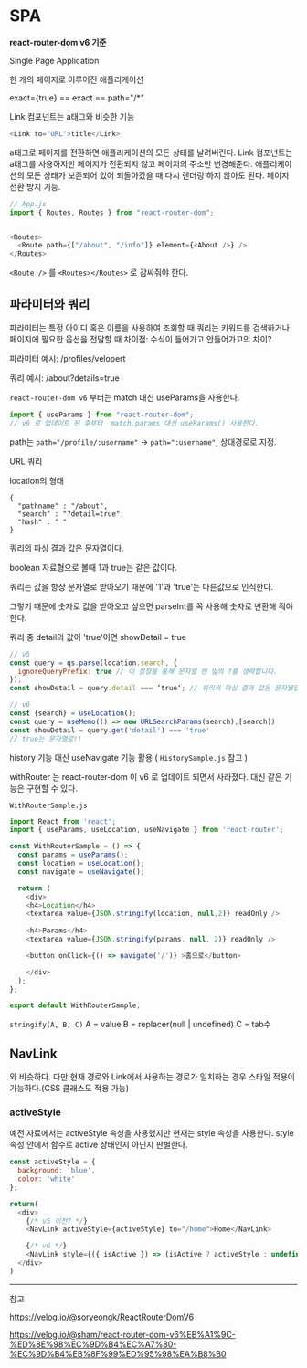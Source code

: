 # SPA

**react-router-dom v6 기준**

Single Page Application

한 개의 페이지로 이루어진 애플리케이션

exact={true} == exact == path="/*"


Link 컴포넌트는 a태그와 비슷한 기능

```javascript
<Link to="URL">title</Link>
```

a태그로 페이지를 전환하면 애플리케이션의 모든 상태를 날려버린다.
Link 컴포넌트는 a태그를 사용하지만 페이지가 전환되지 않고 페이지의 주소만 변경해준다.
애플리케이션의 모든 상태가 보존되어 있어 되돌아갔을 때 다시 렌더링 하지 않아도 된다. 페이지 전환 방지 기능.


```javascript
// App.js
import { Routes, Routes } from "react-router-dom";


<Routes>
  <Route path={["/about", "/info"]} element={<About />} />
</Routes>
```
`<Route />` 를 `<Routes></Routes>` 로 감싸줘야 한다.

## 파라미터와 쿼리

파라미터는 특정 아이디 혹은 이름을 사용하여 조회할 때
쿼리는 키워드를 검색하거나 페이지에 필요한 옵션을 전달할 때
차이점: 수식이 들어가고 안들어가고의 차이?

파라미터 예시: /profiles/velopert

쿼리 예시: /about?details=true

`react-router-dom v6` 부터는 match 대신 useParams을 사용한다.
```javascript
import { useParams } from "react-router-dom";
// v6 로 업데이트 된 후부터  match.params 대신 useParams() 사용한다.
```

path는 `path="/profile/:username"` -> `path=":username"`, 상대경로로 지정.

URL 쿼리

location의 형태
```
{
  "pathname" : "/about",
  "search" : "?detail=true",
  "hash" : " "
}
```

쿼리의 파싱 결과 값은 문자열이다.

boolean 자료형으로 볼때 1과 true는 같은 값이다.

쿼리는 값을 항상 문자열로 받아오기 때문에 '1'과 'true'는 다른값으로 인식한다.

그렇기 때문에 숫자로 값을 받아오고 싶으면 parseInt를 꼭 사용해 숫자로 변환해 줘야 한다.

쿼리 중 detail의 값이 'true'이면 showDetail = true


```javascript
// v5
const query = qs.parse(location.search, {
  ignoreQueryPrefix: true // 이 설정을 통해 문자열 맨 앞의 ?를 생략합니다.
});
const showDetail = query.detail === ‘true‘; // 쿼리의 파싱 결과 값은 문자열입니다.

// v6
const {search} = useLocation();
const query = useMemo(() => new URLSearchParams(search),[search])
const showDetail = query.get('detail') === 'true'
// true는 문자열로!!
```

history 기능 대신 useNavigate 기능 활용 ( `HistorySample.js` 참고 )


withRouter 는 react-router-dom 이 v6 로 업데이트 되면서 사라졌다.
대신 같은 기능은 구현할 수 있다.

`WithRouterSample.js`
```javascript
import React from 'react';
import { useParams, useLocation, useNavigate } from 'react-router';

const WithRouterSample = () => {
  const params = useParams();
  const location = useLocation();
  const navigate = useNavigate();

  return (
    <div>
    <h4>Location</h4>
    <textarea value={JSON.stringify(location, null,2)} readOnly />
    
    <h4>Params</h4>
    <textarea value={JSON.stringify(params, null, 2)} readOnly />

    <button onClick={() => navigate('/')} >홈으로</button>

    </div>
  );
};

export default WithRouterSample;
```
`stringify(A, B, C)`
A = value
B = replacer(null | undefined)
C = tab수

## NavLink

<Link> 와 비슷하다.
다만 현재 경로와 Link에서 사용하는 경로가 일치하는 경우
스타일 적용이 가능하다.(CSS 클래스도 적용 가능)

### activeStyle

예전 자료에서는 activeStyle 속성을 사용했지만
현재는 style 속성을 사용한다.
style 속성 안에서 함수로 active 상태인지 아닌지 판별한다.

```javascript
const activeStyle = {
  background: 'blue',
  color: 'white'
};

return(
  <div>
    {/* v5 이전? */}
    <NavLink activeStyle={activeStyle} to="/home">Home</NavLink>

    {/* v6 */}
    <NavLink style={({ isActive }) => (isActive ? activeStyle : undefined)} to="/home" >Home</NavLink>
  </div>
)
```

---

참고

https://velog.io/@soryeongk/ReactRouterDomV6

https://velog.io/@sham/react-router-dom-v6%EB%A1%9C-%ED%8E%98%EC%9D%B4%EC%A7%80-%EC%9D%B4%EB%8F%99%ED%95%98%EA%B8%B0
